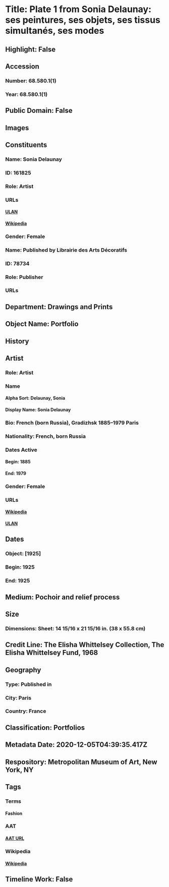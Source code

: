 # Title: Plate 1 from Sonia Delaunay: ses peintures, ses objets, ses tissus simultanés, ses modes
## Highlight: False
## Accession
### Number: 68.580.1(1)
### Year: 68.580.1(1)
## Public Domain: False
## Images
## Constituents
### Name: Sonia Delaunay
### ID: 161825
### Role: Artist
### URLs
#### [ULAN](http://vocab.getty.edu/page/ulan/500115510)
#### [Wikipedia](https://www.wikidata.org/wiki/Q232972)
### Gender: Female
### Name: Published by Librairie des Arts Décoratifs
### ID: 78734
### Role: Publisher
### URLs
## Department: Drawings and Prints
## Object Name: Portfolio
## History
## Artist
### Role: Artist
### Name
#### Alpha Sort: Delaunay, Sonia
#### Display Name: Sonia Delaunay
### Bio: French (born Russia), Gradizhsk 1885–1979 Paris
### Nationality: French, born Russia
### Dates Active
#### Begin: 1885
#### End: 1979
### Gender: Female
### URLs
#### [Wikipedia](https://www.wikidata.org/wiki/Q232972)
#### [ULAN](http://vocab.getty.edu/page/ulan/500115510)
## Dates
### Object: [1925]
### Begin: 1925
### End: 1925
## Medium: Pochoir and relief process
## Size
### Dimensions: Sheet: 14 15/16 x 21 15/16 in. (38 x 55.8 cm)
## Credit Line: The Elisha Whittelsey Collection, The Elisha Whittelsey Fund, 1968
## Geography
### Type: Published in
### City: Paris
### Country: France
## Classification: Portfolios
## Metadata Date: 2020-12-05T04:39:35.417Z
## Respository: Metropolitan Museum of Art, New York, NY
## Tags
### Terms
#### Fashion
### AAT
#### [AAT URL](http://vocab.getty.edu/page/aat/300055811)
### Wikipedia
#### [Wikipedia]()
## Timeline Work: False